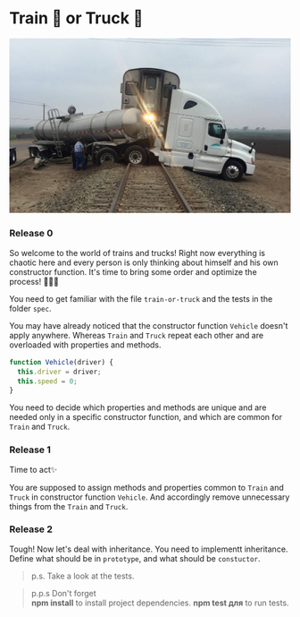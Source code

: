# Train 🚄 or Truck 🚚

![sceenshot](readme-assets/truck.jpeg)

### Release 0

So welcome to the world of trains and trucks! Right now everything is chaotic here and every person is only thinking about himself and his own constructor function. It's time to bring some order and optimize the process! 💪👮🤘

You need to get familiar with the file `train-or-truck` and the tests in the folder `spec`.

You may have already noticed that the constructor function `Vehicle` doesn't apply anywhere. Whereas `Train` and `Truck` repeat each other and are overloaded with properties and methods.

```js
function Vehicle(driver) {
  this.driver = driver;
  this.speed = 0;
}
```

You need to decide which properties and methods are unique and are needed only in a specific constructor function, and which are common for `Train` and `Truck`.

### Release 1


Time to act✨

You are supposed to assign methods and properties common to `Train` and `Truck` in constructor function `Vehicle`. And accordingly remove unnecessary things from the `Train` and `Truck`.

### Release 2

Tough!
Now let's deal with inheritance. You need to implementt inheritance. Define what should be in `prototype`, and what should be `constuctor`.

> p.s. Take a look at the tests.

> p.p.s Don't forget   
> **npm install** to install project dependencies. 
> **npm test для** to run tests.

